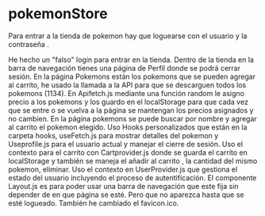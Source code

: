 # pokemonStore

Para entrar a la tienda de pokemon hay que loguearse con el usuario  y la contraseña .

He hecho un "falso" login para entrar en la tienda. Dentro de la tienda en la barra de navegación tienes una página de Perfil donde se podrá cerrar sesión. En la página Pokemons están los pokemons que se pueden agregar al carrito, he usado la llamada a la API para que se descarguen todos los pokemons (1134). En Apifetch.js mediante una función random le asigno precio a los pokemons y los guardo en el localStorage para que cada vez que se entre o se vuelva a la página se mantengan los precios asignados y no cambien.
En la página pokemons se puede buscar por nombre y agregar al carrito el pokemon elegido. 
Uso Hooks personalizados que están en la carpeta hooks, useFetch.js para mostrar detalles del pokemon y Useprofile.js para el usuario actual y manejar el cierre de sesión.
Uso el contexto para el carrito con Cartprovider.js donde se guarda el carrito en localStorage y también se maneja el añadir al carrito , la cantidad del mismo pokemon, eliminar.
Uso el contexto en UserProvider.js que gestiona el estado del usuario incluyendo el proceso de autentificación.
El componente Layout.js es para poder usar una barra de navegación que este fija sin depender de en que página se esté. Pero que no aparezca hasta que se esté logueado.
También he cambiado el favicon.ico.



